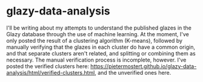 # glazy-data-analysis

I'll be writing about my attempts to understand the published glazes in the Glazy database through the use of machine learning. At the moment, I've only posted the result of a clustering algorithm (K-means), followed by manually verifying that the glazes in each cluster do have a common origin, and that separate clusters aren't related, and splitting or combining them as necessary. The manual verification process is incomplete, however. I've posted the verified clusters here: https://pietermostert.github.io/glazy-data-analysis/html/verified-clusters.html, and the unverified ones here.
